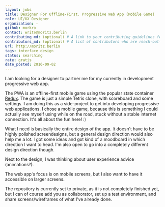 ```yaml
---
layout: jobs
title: Designer For Offline-First, Progressive Web App (Mobile Game)
role: UI/UX Designer
organization: -
github: morkro
contact: write@moritz.berlin
contributing_md: (optional) # A link to your contributing guidelines for newcomers
contributors_md: (optional) # A list of contributors who are reach-out-able.
url: http://moritz.berlin
tags: interface design
status: searching
rate: gratis
date_posted: 2016-09-02
---
```


I am looking for a designer to partner me for my currently in development progressive web app.

The PWA is an offline-first mobile game using the popular state container [Redux](http://redux.js.org). The game is just a simple Tetris clone, with scoreboard and some settings. I am doing this as a side-project to get into developing progressive web applications. I chose a mobile game, because this is something I could actually see myself using while on the road, stuck without a stable internet connection. It's all about the fun here! :)

What I need is basically the entire design of the app. It doesn't have to be highly polished screendesigns, but a general design direction would also help me a lot. I got some ideas and got kind of a moodboard in which direction I want to head. I'm also open to go into a completely different design direction though.

Next to the design, I was thinking about user experience advice (animations?).

The web app's focus is on mobile screens, but I also want to have it accessible on larger screens.

The repository is currently set to private, as it is not completely finished yet, but I can of course add you as collaborator, set up a test environment, and share screens/wireframes of what I've already done.
